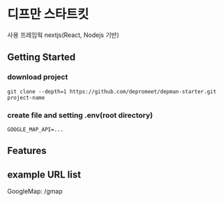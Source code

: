 # 디프만 스타트킷

사용 프레임웍
nextjs(React, Nodejs 기반)


## Getting Started


### download project
```
git clone --depth=1 https://github.com/depromeet/depman-starter.git project-name
```

### create file and setting .env(root directory)
```
GOOGLE_MAP_API=... 
```

## Features

## example URL list
GoogleMap: /gmap